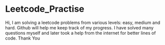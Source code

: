 # Leetcode_Practise
Hi, I am solving a leetcode problems from various levels: easy, medium and hard. Github will help me keep track of my progress. I have solved many questions myself and later took a help from the internet for better lines of code. 
Thank You 



